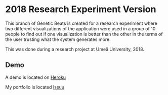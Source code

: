 # 2018 Research Experiment Version
This branch of Genetic Beats is created for a research experiment where two different visualizations of the application were used in a group of 10 people to find out if one visualization is better than the other in the terms of the user trusting what the system generates more. 

This was done during a research project at Umeå University, 2018. 

## Demo
A demo is located on [Heroku](https://genetic-beats.herokuapp.com/)

My portfolio is located [Issuu](https://issuu.com/asppp/docs/simonasp-portfolio2018)
